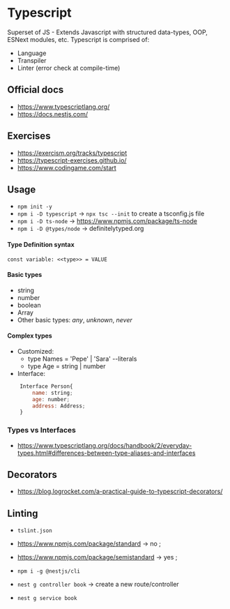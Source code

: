 # Typescript

Superset of JS - Extends Javascript with structured data-types, OOP, ESNext modules, etc. Typescript is comprised of:
- Language
- Transpiler
- Linter (error check at compile-time) 

## Official docs
- https://www.typescriptlang.org/
- https://docs.nestjs.com/

## Exercises
- https://exercism.org/tracks/typescript
- https://typescript-exercises.github.io/
- https://www.codingame.com/start

## Usage
- `npm init -y`
- `npm i -D typescript` -> `npx tsc --init` to create a tsconfig.js file
- `npm i -D ts-node` -> https://www.npmjs.com/package/ts-node
- `npm i -D @types/node` -> definitelytyped.org

#### Type Definition syntax

`const variable: <<type>> = VALUE`

#### Basic types

- string
- number
- boolean
- Array
- Other basic types: *any*, *unknown*, *never*

#### Complex types

- Customized: 
    - type Names = 'Pepe' | 'Sara' --literals
    - type Age = string | number
- Interface:
```js
    Interface Person{
        name: string;
        age: number;
        address: Address;
    }
```
### Types vs Interfaces
- https://www.typescriptlang.org/docs/handbook/2/everyday-types.html#differences-between-type-aliases-and-interfaces

## Decorators
- https://blog.logrocket.com/a-practical-guide-to-typescript-decorators/

## Linting

- `tslint.json`
- https://www.npmjs.com/package/standard -> no ;
- https://www.npmjs.com/package/semistandard -> yes ;

- `npm i -g @nestjs/cli` 
- `nest g controller book` -> create a new route/controller
- `nest g service book`